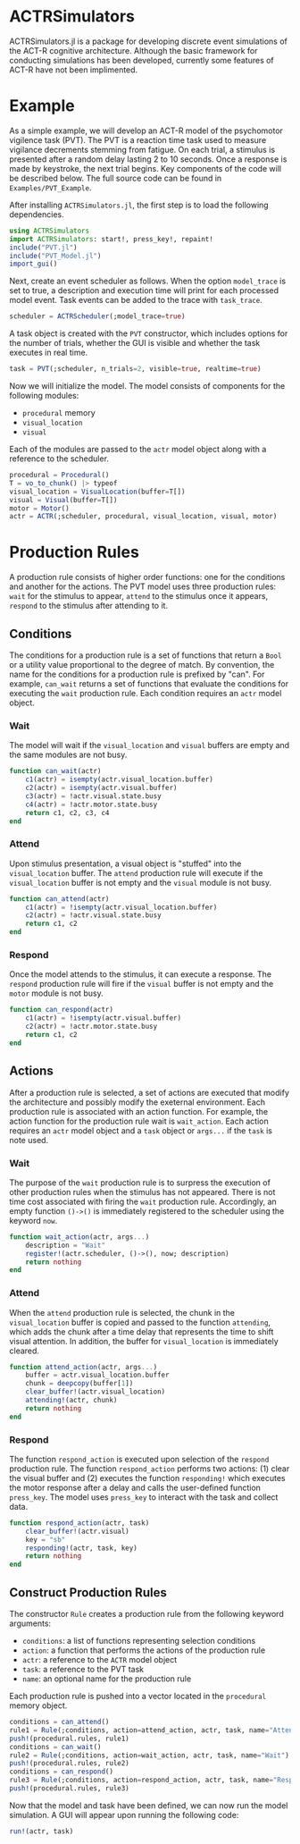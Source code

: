 # ACTRSimulators

ACTRSimulators.jl is a package for developing discrete event simulations of the ACT-R cognitive architecture. Although the basic framework for conducting simulations has been developed, currently some 
features of ACT-R have not been implimented. 

# Example

As a simple example, we will develop an ACT-R model of the psychomotor vigilence task (PVT). The PVT is a reaction time task used to measure vigilance decrements stemming from fatigue. On each trial, a stimulus is presented after a random delay lasting 2 to 10 seconds. Once a response is made by keystroke, the next trial begins. Key components of the code will be described below. The full source code can be found in `Examples/PVT_Example`.


After installing `ACTRSimulators.jl`, the first step is to load the following dependencies.

```julia
using ACTRSimulators
import ACTRSimulators: start!, press_key!, repaint!
include("PVT.jl")
include("PVT_Model.jl")
import_gui()
```

Next, create an event scheduler as follows. When the option `model_trace` is set to true, a description and execution time will print for each processed model event. Task events can be added to the trace with `task_trace`. 

```julia 
scheduler = ACTRScheduler(;model_trace=true)
```

A task object is created with the `PVT` constructor, which includes options for the number of trials, whether the GUI is visible and whether the task executes in real time. 

```julia
task = PVT(;scheduler, n_trials=2, visible=true, realtime=true)
```

Now we will initialize the model. The model consists of components for the following modules:

- `procedural` memory
- `visual_location` 
- `visual`

Each of the modules are passed to the `actr` model object along with a reference to the scheduler. 

```julia
procedural = Procedural()
T = vo_to_chunk() |> typeof
visual_location = VisualLocation(buffer=T[])
visual = Visual(buffer=T[])
motor = Motor()
actr = ACTR(;scheduler, procedural, visual_location, visual, motor)
```

# Production Rules

A production rule consists of higher order functions: one for the conditions and another for the actions. The PVT model uses three production rules: `wait` for the stimulus to appear, `attend` to the stimulus once it appears, `respond` to the stimulus after attending to it. 

## Conditions

The conditions for a production rule is a set of functions that return a `Bool` or a utility value proportional to the degree of match. By convention, the name for the conditions for a production rule is prefixed by "can". For example, `can_wait` returns a set of functions that evaluate the conditions for executing the `wait` production rule. Each condition requires an `actr` model object. 

### Wait

The model will wait if the `visual_location` and `visual` buffers are empty and the same modules are not busy. 

```julia 
function can_wait(actr)
    c1(actr) = isempty(actr.visual_location.buffer)
    c2(actr) = isempty(actr.visual.buffer)
    c3(actr) = !actr.visual.state.busy
    c4(actr) = !actr.motor.state.busy
    return c1, c2, c3, c4
end
```

### Attend

Upon stimulus presentation, a visual object is "stuffed" into the `visual_location` buffer. The `attend` production rule will execute if the `visual_location` buffer is not empty and the `visual` module is not busy. 

```julia 
function can_attend(actr)
    c1(actr) = !isempty(actr.visual_location.buffer)
    c2(actr) = !actr.visual.state.busy
    return c1, c2
end
```
### Respond

Once the model attends to the stimulus, it can execute a response. The `respond` production rule will fire if the `visual` buffer is not empty and the `motor` module is not busy. 

```julia 
function can_respond(actr)
    c1(actr) = !isempty(actr.visual.buffer)
    c2(actr) = !actr.motor.state.busy
    return c1, c2
end
```

## Actions

After a production rule is selected, a set of actions are executed that modify the architecture and possibly modify the exeternal environment. Each production rule is associated with an action function. For example, the action function for the production rule wait is `wait_action`. Each action requires an `actr` model object and a `task` object or `args...` if the `task` is note used.
### Wait 

The purpose of the `wait` production rule is to surpress the execution of other production rules when the stimulus has not appeared. There is not time cost associated with firing the `wait` production rule. Accordingly, an empty function `()->()` is immediately registered to the scheduler using the keyword `now`.

```julia 
function wait_action(actr, args...)
    description = "Wait"
    register!(actr.scheduler, ()->(), now; description)
    return nothing
end
```

### Attend

When the `attend` production rule is selected, the chunk in the `visual_location` buffer is copied and passed to the function `attending`, which adds the chunk after a time delay that represents the time to shift visual attention. In addition, the buffer for `visual_location` is immediately cleared.

```julia 
function attend_action(actr, args...)
    buffer = actr.visual_location.buffer
    chunk = deepcopy(buffer[1])
    clear_buffer!(actr.visual_location)
    attending!(actr, chunk)
    return nothing
end
```

### Respond 
The function `respond_action` is executed upon selection of the `respond` production rule. The function `respond_action` performs two actions: (1) clear the visual buffer and (2) executes the function `responding!` which executes the motor response after a delay and calls the user-defined function `press_key`. The model uses `press_key` to interact with the task and collect data.  

```julia 
function respond_action(actr, task)
    clear_buffer!(actr.visual)
    key = "sb"
    responding!(actr, task, key)
    return nothing
end
```

## Construct Production Rules

The constructor `Rule` creates a production rule from the following keyword arguments: 

- `conditions`: a list of functions representing selection conditions
- `action`: a function that performs the actions of the production rule
- `actr`: a reference to the `ACTR` model object
- `task`: a reference to the PVT task
- `name`: an optional name for the production rule

Each production rule is pushed into a vector located in the `procedural` memory object.

```julia 
conditions = can_attend()
rule1 = Rule(;conditions, action=attend_action, actr, task, name="Attend")
push!(procedural.rules, rule1)
conditions = can_wait()
rule2 = Rule(;conditions, action=wait_action, actr, task, name="Wait")
push!(procedural.rules, rule2)
conditions = can_respond()
rule3 = Rule(;conditions, action=respond_action, actr, task, name="Respond")
push!(procedural.rules, rule3)
```
Now that the model and task have been defined, we can now run the model simulation. A GUI will appear upon running the following code:

```julia
run!(actr, task)
```

